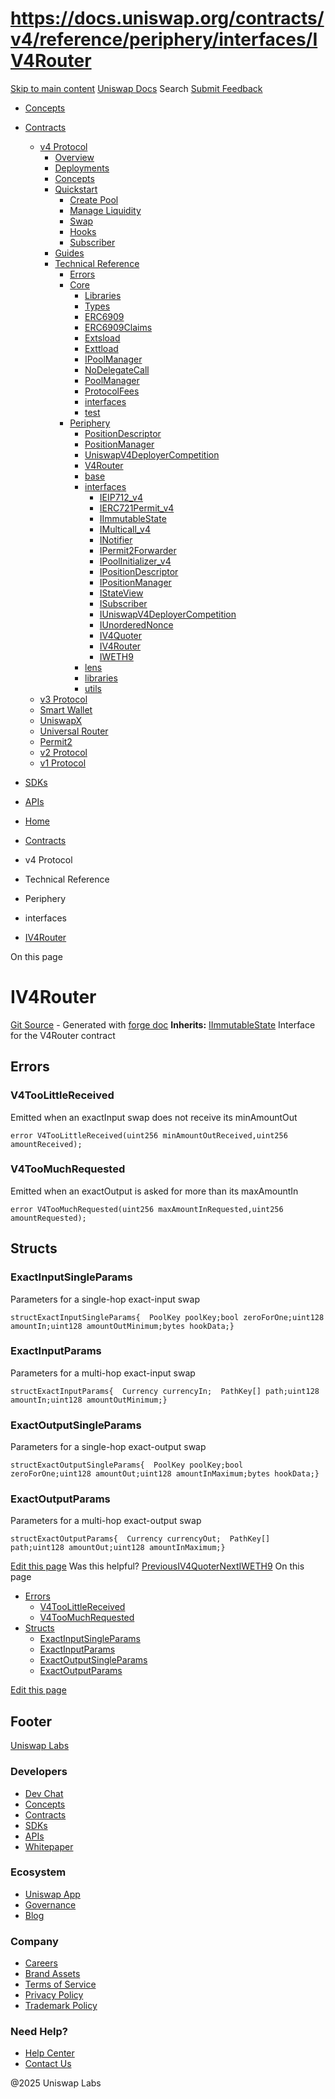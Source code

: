 # https://docs.uniswap.org/contracts/v4/reference/periphery/interfaces/IV4Router

[Skip to main content](https://docs.uniswap.org/contracts/v4/reference/periphery/interfaces/IV4Router#__docusaurus_skipToContent_fallback)
[Uniswap Docs](https://docs.uniswap.org/)
Search
[Submit Feedback](https://docs.google.com/forms/d/e/1FAIpQLSdjSkZam8KiatL9XACRVxCHjDJjaPGbls77PCXDKFn4JwykXg/viewform)
  * [Concepts](https://docs.uniswap.org/concepts/overview)
  * [Contracts](https://docs.uniswap.org/contracts/v4/overview)
    * [v4 Protocol](https://docs.uniswap.org/contracts/v4/overview)
      * [Overview](https://docs.uniswap.org/contracts/v4/overview)
      * [Deployments](https://docs.uniswap.org/contracts/v4/deployments)
      * [Concepts](https://docs.uniswap.org/contracts/v4/concepts/v4-vs-v3)
      * [Quickstart](https://docs.uniswap.org/contracts/v4/quickstart/create-pool)
        * [Create Pool](https://docs.uniswap.org/contracts/v4/quickstart/create-pool)
        * [Manage Liquidity](https://docs.uniswap.org/contracts/v4/quickstart/manage-liquidity/setup-liquidity)
        * [Swap](https://docs.uniswap.org/contracts/v4/quickstart/swap)
        * [Hooks](https://docs.uniswap.org/contracts/v4/quickstart/hooks/setup)
        * [Subscriber](https://docs.uniswap.org/contracts/v4/quickstart/subscriber)
      * [Guides](https://docs.uniswap.org/contracts/v4/guides/hooks/your-first-hook)
      * [Technical Reference](https://docs.uniswap.org/contracts/v4/reference/errors/)
        * [Errors](https://docs.uniswap.org/contracts/v4/reference/errors/)
        * [Core](https://docs.uniswap.org/contracts/v4/reference/core/libraries/BitMath)
          * [Libraries](https://docs.uniswap.org/contracts/v4/reference/core/libraries/BitMath)
          * [Types](https://docs.uniswap.org/contracts/v4/reference/core/types/BalanceDelta)
          * [ERC6909](https://docs.uniswap.org/contracts/v4/reference/core/ERC6909)
          * [ERC6909Claims](https://docs.uniswap.org/contracts/v4/reference/core/ERC6909Claims)
          * [Extsload](https://docs.uniswap.org/contracts/v4/reference/core/Extsload)
          * [Exttload](https://docs.uniswap.org/contracts/v4/reference/core/Exttload)
          * [IPoolManager](https://docs.uniswap.org/contracts/v4/reference/core/IPoolManager)
          * [NoDelegateCall](https://docs.uniswap.org/contracts/v4/reference/core/NoDelegateCall)
          * [PoolManager](https://docs.uniswap.org/contracts/v4/reference/core/PoolManager)
          * [ProtocolFees](https://docs.uniswap.org/contracts/v4/reference/core/ProtocolFees)
          * [interfaces](https://docs.uniswap.org/contracts/v4/reference/core/interfaces/IERC20Minimal)
          * [test](https://docs.uniswap.org/contracts/v4/reference/core/test/ActionsRouter)
        * [Periphery](https://docs.uniswap.org/contracts/v4/reference/periphery/PositionDescriptor)
          * [PositionDescriptor](https://docs.uniswap.org/contracts/v4/reference/periphery/PositionDescriptor)
          * [PositionManager](https://docs.uniswap.org/contracts/v4/reference/periphery/PositionManager)
          * [UniswapV4DeployerCompetition](https://docs.uniswap.org/contracts/v4/reference/periphery/UniswapV4DeployerCompetition)
          * [V4Router](https://docs.uniswap.org/contracts/v4/reference/periphery/V4Router)
          * [base](https://docs.uniswap.org/contracts/v4/reference/periphery/base/BaseActionsRouter)
          * [interfaces](https://docs.uniswap.org/contracts/v4/reference/periphery/interfaces/IEIP712_v4)
            * [IEIP712_v4](https://docs.uniswap.org/contracts/v4/reference/periphery/interfaces/IEIP712_v4)
            * [IERC721Permit_v4](https://docs.uniswap.org/contracts/v4/reference/periphery/interfaces/IERC721Permit_v4)
            * [IImmutableState](https://docs.uniswap.org/contracts/v4/reference/periphery/interfaces/IImmutableState)
            * [IMulticall_v4](https://docs.uniswap.org/contracts/v4/reference/periphery/interfaces/IMulticall_v4)
            * [INotifier](https://docs.uniswap.org/contracts/v4/reference/periphery/interfaces/INotifier)
            * [IPermit2Forwarder](https://docs.uniswap.org/contracts/v4/reference/periphery/interfaces/IPermit2Forwarder)
            * [IPoolInitializer_v4](https://docs.uniswap.org/contracts/v4/reference/periphery/interfaces/IPoolInitializer_v4)
            * [IPositionDescriptor](https://docs.uniswap.org/contracts/v4/reference/periphery/interfaces/IPositionDescriptor)
            * [IPositionManager](https://docs.uniswap.org/contracts/v4/reference/periphery/interfaces/IPositionManager)
            * [IStateView](https://docs.uniswap.org/contracts/v4/reference/periphery/interfaces/IStateView)
            * [ISubscriber](https://docs.uniswap.org/contracts/v4/reference/periphery/interfaces/ISubscriber)
            * [IUniswapV4DeployerCompetition](https://docs.uniswap.org/contracts/v4/reference/periphery/interfaces/IUniswapV4DeployerCompetition)
            * [IUnorderedNonce](https://docs.uniswap.org/contracts/v4/reference/periphery/interfaces/IUnorderedNonce)
            * [IV4Quoter](https://docs.uniswap.org/contracts/v4/reference/periphery/interfaces/IV4Quoter)
            * [IV4Router](https://docs.uniswap.org/contracts/v4/reference/periphery/interfaces/IV4Router)
            * [IWETH9](https://docs.uniswap.org/contracts/v4/reference/periphery/interfaces/IWETH9)
          * [lens](https://docs.uniswap.org/contracts/v4/reference/periphery/lens/StateView)
          * [libraries](https://docs.uniswap.org/contracts/v4/reference/periphery/libraries/ActionConstants)
          * [utils](https://docs.uniswap.org/contracts/v4/reference/periphery/utils/BaseHook)
    * [v3 Protocol](https://docs.uniswap.org/contracts/v3/overview)
    * [Smart Wallet](https://docs.uniswap.org/contracts/smart-wallet/overview)
    * [UniswapX](https://docs.uniswap.org/contracts/uniswapx/overview)
    * [Universal Router](https://docs.uniswap.org/contracts/universal-router/overview)
    * [Permit2](https://docs.uniswap.org/contracts/permit2/overview)
    * [v2 Protocol](https://docs.uniswap.org/contracts/v2/overview)
    * [v1 Protocol](https://docs.uniswap.org/contracts/v1/overview)
  * [SDKs](https://docs.uniswap.org/sdk/v4/overview)
  * [APIs](https://docs.uniswap.org/api/subgraph/overview)


  * [Home](https://docs.uniswap.org/)
  * [Contracts](https://docs.uniswap.org/contracts/v4/overview)
  * v4 Protocol
  * Technical Reference
  * Periphery
  * interfaces
  * [IV4Router](https://docs.uniswap.org/contracts/v4/reference/periphery/interfaces/IV4Router)


On this page
# IV4Router
[Git Source](https://github.com/uniswap/v4-periphery/blob/ea2bf2e1ba6863bb809fc2ff791744f308c4a26d/src/interfaces/IV4Router.sol) - Generated with [forge doc](https://book.getfoundry.sh/reference/forge/forge-doc)
**Inherits:** [IImmutableState](https://docs.uniswap.org/contracts/v4/reference/periphery/interfaces/IImmutableState)
Interface for the V4Router contract
## Errors[​](https://docs.uniswap.org/contracts/v4/reference/periphery/interfaces/IV4Router#errors "Direct link to Errors")
### V4TooLittleReceived[​](https://docs.uniswap.org/contracts/v4/reference/periphery/interfaces/IV4Router#v4toolittlereceived "Direct link to V4TooLittleReceived")
Emitted when an exactInput swap does not receive its minAmountOut
```
error V4TooLittleReceived(uint256 minAmountOutReceived,uint256 amountReceived);
```

### V4TooMuchRequested[​](https://docs.uniswap.org/contracts/v4/reference/periphery/interfaces/IV4Router#v4toomuchrequested "Direct link to V4TooMuchRequested")
Emitted when an exactOutput is asked for more than its maxAmountIn
```
error V4TooMuchRequested(uint256 maxAmountInRequested,uint256 amountRequested);
```

## Structs[​](https://docs.uniswap.org/contracts/v4/reference/periphery/interfaces/IV4Router#structs "Direct link to Structs")
### ExactInputSingleParams[​](https://docs.uniswap.org/contracts/v4/reference/periphery/interfaces/IV4Router#exactinputsingleparams "Direct link to ExactInputSingleParams")
Parameters for a single-hop exact-input swap
```
structExactInputSingleParams{  PoolKey poolKey;bool zeroForOne;uint128 amountIn;uint128 amountOutMinimum;bytes hookData;}
```

### ExactInputParams[​](https://docs.uniswap.org/contracts/v4/reference/periphery/interfaces/IV4Router#exactinputparams "Direct link to ExactInputParams")
Parameters for a multi-hop exact-input swap
```
structExactInputParams{  Currency currencyIn;  PathKey[] path;uint128 amountIn;uint128 amountOutMinimum;}
```

### ExactOutputSingleParams[​](https://docs.uniswap.org/contracts/v4/reference/periphery/interfaces/IV4Router#exactoutputsingleparams "Direct link to ExactOutputSingleParams")
Parameters for a single-hop exact-output swap
```
structExactOutputSingleParams{  PoolKey poolKey;bool zeroForOne;uint128 amountOut;uint128 amountInMaximum;bytes hookData;}
```

### ExactOutputParams[​](https://docs.uniswap.org/contracts/v4/reference/periphery/interfaces/IV4Router#exactoutputparams "Direct link to ExactOutputParams")
Parameters for a multi-hop exact-output swap
```
structExactOutputParams{  Currency currencyOut;  PathKey[] path;uint128 amountOut;uint128 amountInMaximum;}
```

[Edit this page](https://github.com/uniswap/uniswap-docs/tree/main/docs/contracts/v4/reference/periphery/interfaces/IV4Router.md)
Was this helpful?
[PreviousIV4Quoter](https://docs.uniswap.org/contracts/v4/reference/periphery/interfaces/IV4Quoter)[NextIWETH9](https://docs.uniswap.org/contracts/v4/reference/periphery/interfaces/IWETH9)
On this page
  * [Errors](https://docs.uniswap.org/contracts/v4/reference/periphery/interfaces/IV4Router#errors)
    * [V4TooLittleReceived](https://docs.uniswap.org/contracts/v4/reference/periphery/interfaces/IV4Router#v4toolittlereceived)
    * [V4TooMuchRequested](https://docs.uniswap.org/contracts/v4/reference/periphery/interfaces/IV4Router#v4toomuchrequested)
  * [Structs](https://docs.uniswap.org/contracts/v4/reference/periphery/interfaces/IV4Router#structs)
    * [ExactInputSingleParams](https://docs.uniswap.org/contracts/v4/reference/periphery/interfaces/IV4Router#exactinputsingleparams)
    * [ExactInputParams](https://docs.uniswap.org/contracts/v4/reference/periphery/interfaces/IV4Router#exactinputparams)
    * [ExactOutputSingleParams](https://docs.uniswap.org/contracts/v4/reference/periphery/interfaces/IV4Router#exactoutputsingleparams)
    * [ExactOutputParams](https://docs.uniswap.org/contracts/v4/reference/periphery/interfaces/IV4Router#exactoutputparams)


[Edit this page](https://github.com/uniswap/uniswap-docs/tree/main/docs/contracts/v4/reference/periphery/interfaces/IV4Router.md)
## Footer
[Uniswap Labs](https://docs.uniswap.org/)
### Developers
  * [Dev Chat](https://discord.com/invite/uniswap)
  * [Concepts](https://docs.uniswap.org/concepts/overview)
  * [Contracts](https://docs.uniswap.org/contracts/v4/overview)
  * [SDKs](https://docs.uniswap.org/sdk/v4/overview)
  * [APIs](https://docs.uniswap.org/api/subgraph/overview)
  * [Whitepaper](https://app.uniswap.org/whitepaper-v4.pdf)


### Ecosystem
  * [Uniswap App](https://app.uniswap.org/)
  * [Governance](https://www.uniswapfoundation.org/governance)
  * [Blog](https://blog.uniswap.org/)


### Company
  * [Careers](https://boards.greenhouse.io/uniswaplabs)
  * [Brand Assets](https://github.com/Uniswap/brand-assets/raw/main/Uniswap%20Brand%20Assets.zip)
  * [Terms of Service](https://support.uniswap.org/hc/en-us/articles/30935100859661-Uniswap-Labs-Terms-of-Service)
  * [Privacy Policy](https://support.uniswap.org/hc/en-us/articles/30934457771405-Uniswap-Labs-Privacy-Policy)
  * [Trademark Policy](https://support.uniswap.org/hc/en-us/articles/30934762216973-Uniswap-Labs-Trademark-Guidelines)


### Need Help?
  * [Help Center](https://support.uniswap.org/)
  * [Contact Us](https://support.uniswap.org/hc/en-us/requests/new)


@2025 Uniswap Labs
[](https://github.com/uniswap/uniswap-docs)[](https://twitter.com/Uniswap)[](https://discord.com/invite/uniswap)
